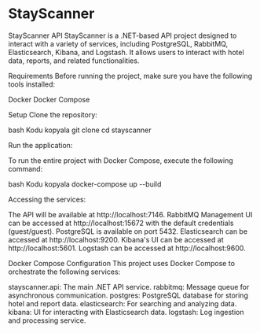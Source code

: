 # StayScanner
StayScanner API
StayScanner is a .NET-based API project designed to interact with a variety of services, including PostgreSQL, RabbitMQ, Elasticsearch, Kibana, and Logstash. It allows users to interact with hotel data, reports, and related functionalities.

Requirements
Before running the project, make sure you have the following tools installed:

Docker
Docker Compose

Setup
Clone the repository:

bash
Kodu kopyala
git clone <your-repository-url>
cd stayscanner


Run the application:

To run the entire project with Docker Compose, execute the following command:

bash
Kodu kopyala
docker-compose up --build

Accessing the services:

The API will be available at http://localhost:7146.
RabbitMQ Management UI can be accessed at http://localhost:15672 with the default credentials (guest/guest).
PostgreSQL is available on port 5432.
Elasticsearch can be accessed at http://localhost:9200.
Kibana's UI can be accessed at http://localhost:5601.
Logstash can be accessed at http://localhost:9600.

Docker Compose Configuration
This project uses Docker Compose to orchestrate the following services:

stayscanner.api: The main .NET API service.
rabbitmq: Message queue for asynchronous communication.
postgres: PostgreSQL database for storing hotel and report data.
elasticsearch: For searching and analyzing data.
kibana: UI for interacting with Elasticsearch data.
logstash: Log ingestion and processing service.